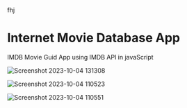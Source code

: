 fhj
# Internet Movie Database App
IMDB Movie Guid App using IMDB API in javaScript


![Screenshot 2023-10-04 131308](https://github.com/adityagunale/IMDB_MovieApp/assets/121552299/42d8a378-dcc6-4016-b27b-e3037df5c7b3)


![Screenshot 2023-10-04 110523](https://github.com/adityagunale/IMDB_MovieApp/assets/121552299/4f0467cc-cb3a-4bed-86a2-a31e224f4638)


![Screenshot 2023-10-04 110551](https://github.com/adityagunale/IMDB_MovieApp/assets/121552299/4aba8c87-b0ca-4f7a-92c6-26fcaf64dc87)
